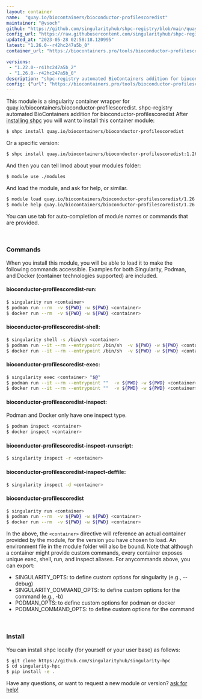 ```yaml
---
layout: container
name:  "quay.io/biocontainers/bioconductor-profilescoredist"
maintainer: "@vsoch"
github: "https://github.com/singularityhub/shpc-registry/blob/main/quay.io/biocontainers/bioconductor-profilescoredist/container.yaml"
config_url: "https://raw.githubusercontent.com/singularityhub/shpc-registry/main/quay.io/biocontainers/bioconductor-profilescoredist/container.yaml"
updated_at: "2023-05-28 02:58:18.120995"
latest: "1.26.0--r42hc247a5b_0"
container_url: "https://biocontainers.pro/tools/bioconductor-profilescoredist"

versions:
 - "1.22.0--r41hc247a5b_2"
 - "1.26.0--r42hc247a5b_0"
description: "shpc-registry automated BioContainers addition for bioconductor-profilescoredist"
config: {"url": "https://biocontainers.pro/tools/bioconductor-profilescoredist", "maintainer": "@vsoch", "description": "shpc-registry automated BioContainers addition for bioconductor-profilescoredist", "latest": {"1.26.0--r42hc247a5b_0": "sha256:93766fef9b35432a1ab447498fbe061a7de6835abc5a24632f06a18744289e05"}, "tags": {"1.22.0--r41hc247a5b_2": "sha256:9b61066b22ad81ec823e1bc8f5cdff4cca3a5bd34ca014bbb6d7a63dc7d7d7e7", "1.26.0--r42hc247a5b_0": "sha256:93766fef9b35432a1ab447498fbe061a7de6835abc5a24632f06a18744289e05"}, "docker": "quay.io/biocontainers/bioconductor-profilescoredist"}
---
```


This module is a singularity container wrapper for quay.io/biocontainers/bioconductor-profilescoredist.
shpc-registry automated BioContainers addition for bioconductor-profilescoredist
After [installing shpc](#install) you will want to install this container module:


```bash
$ shpc install quay.io/biocontainers/bioconductor-profilescoredist
```

Or a specific version:

```bash
$ shpc install quay.io/biocontainers/bioconductor-profilescoredist:1.26.0--r42hc247a5b_0
```

And then you can tell lmod about your modules folder:

```bash
$ module use ./modules
```

And load the module, and ask for help, or similar.

```bash
$ module load quay.io/biocontainers/bioconductor-profilescoredist/1.26.0--r42hc247a5b_0
$ module help quay.io/biocontainers/bioconductor-profilescoredist/1.26.0--r42hc247a5b_0
```

You can use tab for auto-completion of module names or commands that are provided.

<br>

### Commands

When you install this module, you will be able to load it to make the following commands accessible.
Examples for both Singularity, Podman, and Docker (container technologies supported) are included.

#### bioconductor-profilescoredist-run:

```bash
$ singularity run <container>
$ podman run --rm  -v ${PWD} -w ${PWD} <container>
$ docker run --rm  -v ${PWD} -w ${PWD} <container>
```

#### bioconductor-profilescoredist-shell:

```bash
$ singularity shell -s /bin/sh <container>
$ podman run --it --rm --entrypoint /bin/sh  -v ${PWD} -w ${PWD} <container>
$ docker run --it --rm --entrypoint /bin/sh  -v ${PWD} -w ${PWD} <container>
```

#### bioconductor-profilescoredist-exec:

```bash
$ singularity exec <container> "$@"
$ podman run --it --rm --entrypoint ""  -v ${PWD} -w ${PWD} <container> "$@"
$ docker run --it --rm --entrypoint ""  -v ${PWD} -w ${PWD} <container> "$@"
```

#### bioconductor-profilescoredist-inspect:

Podman and Docker only have one inspect type.

```bash
$ podman inspect <container>
$ docker inspect <container>
```

#### bioconductor-profilescoredist-inspect-runscript:

```bash
$ singularity inspect -r <container>
```

#### bioconductor-profilescoredist-inspect-deffile:

```bash
$ singularity inspect -d <container>
```



#### bioconductor-profilescoredist

```bash
$ singularity run <container>
$ podman run --rm  -v ${PWD} -w ${PWD} <container>
$ docker run --rm  -v ${PWD} -w ${PWD} <container>
```


In the above, the `<container>` directive will reference an actual container provided
by the module, for the version you have chosen to load. An environment file in the
module folder will also be bound. Note that although a container
might provide custom commands, every container exposes unique exec, shell, run, and
inspect aliases. For anycommands above, you can export:

 - SINGULARITY_OPTS: to define custom options for singularity (e.g., --debug)
 - SINGULARITY_COMMAND_OPTS: to define custom options for the command (e.g., -b)
 - PODMAN_OPTS: to define custom options for podman or docker
 - PODMAN_COMMAND_OPTS: to define custom options for the command

<br>

### Install

You can install shpc locally (for yourself or your user base) as follows:

```bash
$ git clone https://github.com/singularityhub/singularity-hpc
$ cd singularity-hpc
$ pip install -e .
```

Have any questions, or want to request a new module or version? [ask for help!](https://github.com/singularityhub/singularity-hpc/issues)